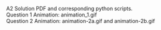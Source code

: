 A2 Solution PDF and corresponding python scripts.  
Question 1 Animation: animation_1.gif  
Question 2 Animation: animation-2a.gif and animation-2b.gif  
